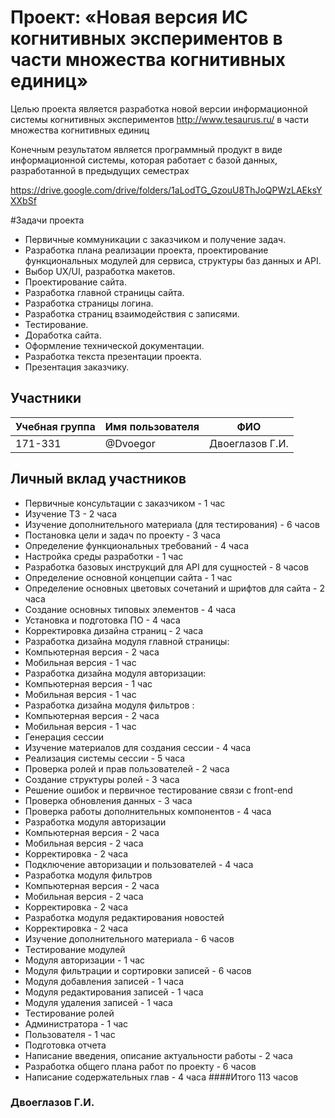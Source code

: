 # Проект: «Новая версия ИС когнитивных экспериментов в части множества когнитивных единиц»

Целью проекта является разработка новой версии информационной системы когнитивных экспериментов http://www.tesaurus.ru/ в части множества когнитивных единиц

Конечным результатом является программный продукт в виде информационной системы, которая работает с базой данных, разработанной в предыдущих семестрах


https://drive.google.com/drive/folders/1aLodTG_GzouU8ThJoQPWzLAEksYXXbSf

#Задачи проекта
  - Первичные коммуникации с заказчиком и получение задач.
  - Разработка плана реализации проекта, проектирование функциональных модулей для сервиса, структуры баз данных и API.
  - Выбор UX/UI, разработка макетов.
  - Проектирование сайта.
  - Разработка главной страницы сайта.
  - Разработка страницы логина.
  - Разработка страниц взаимодействия с записями.
  - Тестирование.
  - Доработка сайта.
  - Оформление технической документации.
  - Разработка текста презентации проекта.
  - Презентация заказчику.

## Участники

| Учебная группа | Имя пользователя | ФИО                      |
|----------------|------------------|--------------------------|
| 171-331        | @Dvoegor         | Двоеглазов Г.И.          |

## Личный вклад участников
  - Первичные консультации с заказчиком - 1 час
  - Изучение ТЗ - 2 часа
  - Изучение дополнительного материала (для тестирования) - 6 часов
  - Постановка цели и задач по проекту - 3 часа
  - Определение функциональных требований - 4 часа
  - Настройка среды разработки - 1 час
  - Разработка базовых инструкций для API для сущностей - 8 часов
  - Определение основной концепции сайта - 1 час
  - Определение основных цветовых сочетаний и шрифтов для сайта - 2 часа
  - Создание основных типовых элементов - 4 часа
  - Установка и подготовка ПО - 4 часа
  - Корректировка дизайна страниц - 2 часа
  - Разработка дизайна модуля главной страницы:
  - Компьютерная версия - 2 часа
  - Мобильная версия - 1 час
  - Разработка дизайна модуля авторизации:
  - Компьютерная версия - 1 час
  - Мобильная версия - 1 час
  - Разработка дизайна модуля фильтров :
  - Компьютерная версия - 2 часа
  - Мобильная версия - 1 час
  - Генерация сессии
  - Изучение материалов для создания сессии - 4 часа
  - Реализация системы сессии - 5 часа
  - Проверка ролей и прав пользователей - 2 часа
  - Создание структуры ролей - 3 часа
  - Решение ошибок и первичное тестирование связи с front-end
  - Проверка обновления данных - 3 часа
  - Проверка работы дополнительных компонентов - 4 часа
  - Разработка модуля авторизации
  - Компьютерная версия - 2 часа
  - Мобильная версия - 2 часа
  - Корректировка - 2 часа
  - Подключение авторизации и пользователей - 4 часа
  - Разработка модуля фильтров
  - Компьютерная версия - 2 часа
  - Мобильная версия - 2 часа
  - Корректировка - 2 часа
  - Разработка модуля редактирования новостей
  - Корректировка - 2 часа
  - Изучение дополнительного материала - 6 часов
  - Тестирование модулей
  - Модуля авторизации - 1 час
  - Модуля фильтрации и сортировки записей - 6 часов
  - Модуля добавления записей - 1 часа
  - Модуля редактирования записей - 1 часа
  - Модуля удаления записей - 1 часа
  - Тестирование ролей
  - Администратора - 1 час
  - Пользователя - 1 час
  - Подготовка отчета
  - Написание введения, описание актуальности работы - 2 часа
  - Разработка общего плана работ по проекту - 6 часов
  - Написание содержательных глав - 4 часа
  ####Итого 113 часов


### Двоеглазов Г.И.
